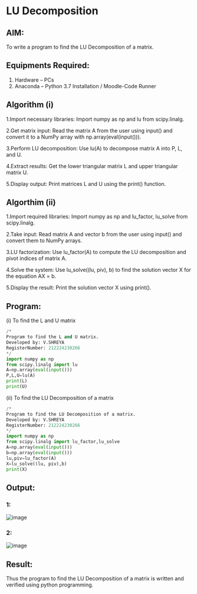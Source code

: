 # LU Decomposition 

## AIM:
To write a program to find the LU Decomposition of a matrix.

## Equipments Required:
1. Hardware – PCs
2. Anaconda – Python 3.7 Installation / Moodle-Code Runner

## Algorithm (i)
1.Import necessary libraries: Import numpy as np and lu from scipy.linalg.

2.Get matrix input: Read the matrix A from the user using input() and convert it to a NumPy array with np.array(eval(input())).

3.Perform LU decomposition: Use lu(A) to decompose matrix A into P, L, and U.

4.Extract results: Get the lower triangular matrix L and upper triangular matrix U.

5.Display output: Print matrices L and U using the print() function.
## Algorthim (ii)
1.Import required libraries: Import numpy as np and lu_factor, lu_solve from scipy.linalg.

2.Take input: Read matrix A and vector b from the user using input() and convert them to NumPy arrays.

3.LU factorization: Use lu_factor(A) to compute the LU decomposition and pivot indices of matrix A.

4.Solve the system: Use lu_solve((lu, piv), b) to find the solution vector X for the equation AX = b.

5.Display the result: Print the solution vector X using print().



## Program:
(i) To find the L and U matrix
``` python
/*
Program to find the L and U matrix.
Developed by: V.SHREYA
RegisterNumber: 212224230266
*/
import numpy as np
from scipy.linalg import lu
A=np.array(eval(input()))
P,L,U=lu(A)
print(L)
print(U)
```
(ii) To find the LU Decomposition of a matrix
``` python
/*
Program to find the LU Decomposition of a matrix.
Developed by: V.SHREYA
RegisterNumber: 212224230266
*/
import numpy as np
from scipy.linalg import lu_factor,lu_solve
A=np.array(eval(input()))
b=np.array(eval(input()))
lu,piv=lu_factor(A)
X=lu_solve((lu, piv),b)
print(X)

```

## Output:
### 1:
![image](https://github.com/user-attachments/assets/7e2e9bca-d5fc-4187-89d6-202f561dc99d)
### 2:
![image](https://github.com/user-attachments/assets/2421a60a-2465-4e49-b8f5-9c4db928659e)



## Result:
Thus the program to find the LU Decomposition of a matrix is written and verified using python programming.

